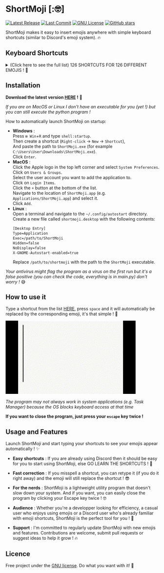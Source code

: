 # ShortMoji [:🤓]

[![Latest Release](https://img.shields.io/github/release/TooFuW/ShortMoji)](https://github.com/TooFuW/ShortMoji/releases)
[![Last Commit](https://img.shields.io/github/last-commit/TooFuW/ShortMoji)](https://github.com/TooFuW/ShortMoji/commits/main)
[![GNU License](https://img.shields.io/badge/License-GNU-blue.svg)](https://github.com/TooFuW/ShortMoji/blob/main/LICENSE)
[![GitHub stars](https://img.shields.io/github/stars/TooFuW/ShortMoji)](https://github.com/TooFuW/ShortMoji/stargazers)

ShortMoji makes it easy to insert emojis anywhere with simple keyboard shortcuts (similar to Discord's emoji system). 🔥

## Keyboard Shortcuts

<details>
<summary>(Click here to see the full list) 126 SHORTCUTS FOR 126 DIFFERENT EMOJIS ! 🤪</summary>

| Shortcut | Émoji |
|-|-|
| `:gri ` | 😀 |
| `:smi ` | 😄 |
| `:la `  | 😆 |
| `:ro `  | 🤣 |
| `:sl `  | 🙂 |
| `:wi `  | 😉 |
| `:in `  | 😇 |
| `:sm `  | 😃 |
| `:gr `  | 😁 |
| `:sw `  | 😅 |
| `:jo `  | 😂 |
| `:up `  | 🙃 |
| `:bl `  | 😊 |
| `:3h `  | 🥰 |
| `:st `  | 🤩 |
| `:kis ` | 😗 |
| `:kisc `| 😚 |
| `:te `  | 🥲 |
| `:hea ` | 😍 |
| `:ki `  | 😘 |
| `:rel ` | ☺️ |
| `:kiss `| 😙 |
| `:yu `  | 😋 |
| `:stuw `| 😜 |
| `:stuc `| 😝 |
| `:stu ` | 😛 |
| `:za `  | 🤪 |
| `:mo `  | 🤑 |
| `:hu `  | 🤗 |
| `:sh `  | 🤫 |
| `:ha `  | 🤭 |
| `:th `  | 🤔 |
| `:zi `  | 🤐 |
| `:ner ` | 😐 |
| `:no `  | 😶 |
| `:smir `| 😏 |
| `:rol ` | 🙄 |
| `:fa `  | 😮‍💨 |
| `:ra `  | 🤨 |
| `:exp ` | 😑 |
| `:fac ` | 😶‍🌫️ |
| `:un `  | 😒 |
| `:grim `| 😬 |
| `:ly `  | 🤥 |
| `:re `  | 😌 |
| `:slee `| 😪 |
| `:sle ` | 😴 |
| `:pe `  | 😔 |
| `:dr `  | 🤤 |
| `:ma `  | 😷 |
| `:ba `  | 🤕 |
| `:vo `  | 🤮 |
| `:ho `  | 🥵 |
| `:wo `  | 🥴 |
| `:sp `  | 😵‍💫 |
| `:the ` | 🤒 |
| `:na `  | 🤢 |
| `:sn `  | 🤧 |
| `:co `  | 🥶 |
| `:di `  | 😵 |
| `:ex `  | 🤯 |
| `:cow ` | 🤠 |
| `:dis ` | 🥸 |
| `:pa `  | 🥳 |
| `:su `  | 😎 |
| `:ne `  | 🤓 |
| `:mon ` | 🧐 |
| `:con ` | 😕 |
| `:sli ` | 🙁 |
| `:op `  | 😮 |
| `:as `  | 😲 |
| `:pl `  | 🥺 |
| `:an `  | 😧 |
| `:col ` | 😰 |
| `:cr `  | 😢 |
| `:sc `  | 😱 |
| `:per ` | 😣 |
| `:swe ` | 😓 |
| `:ti `  | 😫 |
| `:wor ` | 😟 |
| `:fr `  | ☹️ |
| `:hus ` | 😯 |
| `:fl `  | 😳 |
| `:fro ` | 😦 |
| `:fe `  | 😨 |
| `:disr `| 😥 |
| `:so `  | 😭 |
| `:conf `| 😖 |
| `:disa `| 😞 |
| `:we `  | 😩 |
| `:ya `  | 🥱 |
| `:tr `  | 😤 |
| `:ang ` | 😠 |
| `:imps `| 😈 |
| `:sk `  | 💀 |
| `:po `  | 😡 |
| `:cu `  | 🤬 |
| `:im `  | 👿 |
| `:cro ` | ☠️ |
| `:poo ` | 💩 |
| `:og `  | 👹 |
| `:gh `  | 👻 |
| `:inv ` | 👾 |
| `:cl `  | 🤡 |
| `:gob ` | 👺 |
| `:al `  | 👽 |
| `:rob ` | 🤖 |
| `:cs `  | 😺 |
| `:cj `  | 😹 |
| `:csm ` | 😼 |
| `:csc ` | 🙀 |
| `:cp `  | 😾 |
| `:csmi `| 😸 |
| `:ch `  | 😻 |
| `:ck `  | 😽 |
| `:cc `  | 😿 |
| `:se `  | 🙈 |
| `:spe ` | 🙊 |
| `:hear `| 🙉 |
| `:he `  | ❤️ |
| `:tu `  | 👍 |
| `:pr `  | 🙏 |
| `:go `  | 🐐 |
| `:fi `  | 🔥 |
| `:moy ` | 🗿 |
| `:spa ` | ✨ |
</details>

## Installation
**Download the latest version [HERE](https://github.com/TooFuW/ShortMoji/releases/latest) !** 🤩

*If you are on MacOS or Linux I don't have an executable for you (yet !) but you can still execute the python program !*

How to automatically launch ShortMoji on startup:
- **Windows** :  
Press `⊞ Win`+`R` and type `shell:startup`.  
Then create a shortcut (`Right-click` -> `New` -> `Shortcut`),  
And paste the path to `ShortMoji.exe` (for example `C:\Users\User\Downloads\ShortMoji.exe`).  
Click `Enter`.
- **MacOS** :  
Click the Apple logo in the top left corner and select `System Preferences`.  
Click on `Users & Groups`.  
Select the user account you want to add the application to.  
Click on `Login Items`.  
Click the `+` button at the bottom of the list.  
Navigate to the location of `ShortMoji.app` (e.g. `Applications/ShortMoji.app`) and select it.  
Click `Add`.
- **Linux** :  
Open a terminal and navigate to the `~/.config/autostart` directory.  
Create a new file called `shortmoji.desktop` with the following contents:  
    ```
    [Desktop Entry]
    Type=Application
    Exec=/path/to/ShortMoji
    Hidden=false
    NoDisplay=false
    X-GNOME-Autostart-enabled=true
    ```
    Replace `/path/to/shortmoji` with the path to the `ShortMoji` executable.

*Your antivirus might flag the program as a virus on the first run but it's a false positive (you can check the code, everything is in main.py) don't worry !* 😅

## How to use it
Type a shortcut from the list [HERE](https://github.com/TooFuW/ShortMoji?tab=readme-ov-file#keyboard-shortcuts), press `space` and it will automatically be replaced by the corresponding emoji, it's that simple ! 🥳

![Gif](https://github.com/TooFuW/ShortMoji/blob/main/img/ShortMojiGif.gif)

*The program may not always work in system applications (e.g. Task Manager) because the OS blocks keyboard access at that time*

**If you want to close the program, just press your `escape` key twice !**

## Usage and Features
Launch ShortMoji and start typing your shortcuts to see your emojis appear automatically ! ✨

- **Easy shortcuts** : If you are already using Discord then it should be easy for you to start using ShortMoji, else GO LEARN THE SHORTCUTS ! 🗿

- **Fast correction** : If you misspell a shortcut, you can retype it (if you do it right away) and the emoji will still replace the shortcut ! 😎

- **For the nerds** : ShortMoji is a lightweight utility program that doesn't slow down your system. And if you want, you can easily close the program by clicking your Escape key twice ! 🤓

- **Audience** : Whether you're a developper looking for efficiency, a casual user who enjoys using emojis or a Discord user who's already familiar with emoji shortcuts, ShortMoji is the perfect tool for you ! 🤠

- **Support** : I'm committed to regularly update ShortMoji with new emojis and features. Contributions are welcome, submit pull requests or suggest ideas to help it grow ! 🔥

## Licence
Free project under the [GNU license](https://github.com/TooFuW/ShortMoji/blob/main/LICENSE). Do what you want with it! 🚀
